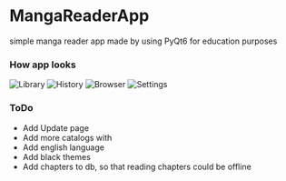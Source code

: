 # MangaReaderApp
simple manga reader app made by using PyQt6 for education purposes 

### How app looks
![Library](https://drive.google.com/file/d/1fLL4wp8Fcugn7qrbx8IZZbj_0yCDOJwM/view?usp=sharing "Library")
![History](https://drive.google.com/file/d/13gexdDQCrzTMm4g9X5EYCf4T2XROrtti/view?usp=drive_link "History")
![Browser](https://drive.google.com/file/d/1lC4dLE9dIzmi1HPyMJruaXMQtctEAbQf/view?usp=drive_link "Browser")
![Settings](https://drive.google.com/file/d/1UsdPYTDjN9uvMh8oXdUFA1iwH8gQuKL7/view?usp=drive_link "Settings")

### ToDo
- Add Update page
- Add more catalogs with
- Add english language
- Add black themes
- Add chapters to db, so that reading chapters could be offline